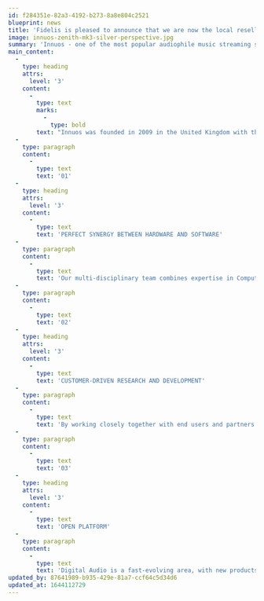 ```yaml
---
id: f284351e-82a3-4192-b273-8a8e804c2521
blueprint: news
title: 'Fidelis is pleased to announce that we are now the local reseller for Innuos music servers!'
image: innuos-zenith-mk3-silver-perspective.jpg
summary: 'Innuos - one of the most popular audiophile music streaming solutions on the market is now on display at Fidelis. Spanning the gamut from the Zen Mini - modestly priced at $1,399.00 to the state-of-the-art Statement at $15,000.00, Innuos has a solution for almost everyone...'
main_content:
  -
    type: heading
    attrs:
      level: '3'
    content:
      -
        type: text
        marks:
          -
            type: bold
        text: "Innuos was founded in 2009 in the United Kingdom with the vision that you don’t need to sacrifice sound quality nor be a technology wizard to enjoy the convenience of Digital Music at your fingertips. This vision can only be achieved through the combination of three core principles:\_\_"
  -
    type: paragraph
    content:
      -
        type: text
        text: '01'
  -
    type: heading
    attrs:
      level: '3'
    content:
      -
        type: text
        text: 'PERFECT SYNERGY BETWEEN HARDWARE AND SOFTWARE'
  -
    type: paragraph
    content:
      -
        type: text
        text: 'Our multi-disciplinary team combines expertise in Computer Hardware, Audio Hardware, Networking and Software Engineering to create our products end-to-end.'
  -
    type: paragraph
    content:
      -
        type: text
        text: '02'
  -
    type: heading
    attrs:
      level: '3'
    content:
      -
        type: text
        text: 'CUSTOMER-DRIVEN RESEARCH AND DEVELOPMENT'
  -
    type: paragraph
    content:
      -
        type: text
        text: 'By working closely together with end users and partners alike, we really understand what different customers require in a music solution. This has been driving our research and development since day one.'
  -
    type: paragraph
    content:
      -
        type: text
        text: '03'
  -
    type: heading
    attrs:
      level: '3'
    content:
      -
        type: text
        text: 'OPEN PLATFORM'
  -
    type: paragraph
    content:
      -
        type: text
        text: 'Digital Audio is a fast-evolving area, with new products being constantly introduced in the market. Instead of designing closed solutions, we build our products to be open, allowing integration with the most popular Hi-Fi and Multi-room products in the market.'
updated_by: 87641989-b935-429e-81a7-ccf64c5d34d6
updated_at: 1644112729
---
```

